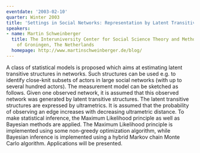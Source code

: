 ```yaml
---
eventdate: '2003-02-10'
quarter: Winter 2003
title: 'Settings in Social Networks: Representation by Latent Transitive Structures'
speakers:
- name: Martin Schweinberger
  title: The Interuniversity Center for Social Science Theory and Methodology, University
    of Groningen, The Netherlands
  homepage: http://www.martinschweinberger.de/blog/
---
```

A class of statistical models is proposed which aims at estimating latent transitive structures in networks. Such structures can be used e.g. to identify close-knit subsets of actors in large social networks (with up to several hundred actors). The measurement model can be sketched as follows. Given one observed network, it is assumed that this observed network was generated by latent transitive structures. The latent transitive structures are expressed by ultrametrics. It is assumed that the probability of observing an edge increases with decreasing ultrametric distance. To make statistical inference, the Maximum Likelihood principle as well as Bayesian methods are applied. The Maximum Likelihood principle is implemented using some non-greedy optimization algorithm, while Bayesian inference is implemented using a hybrid Markov chain Monte Carlo algorithm. Applications will be presented.